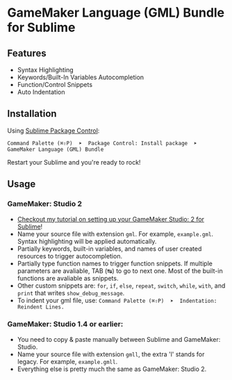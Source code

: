 # GameMaker Language (GML) Bundle for Sublime

<!-- ![Preview](./demo.gif) -->

## Features
 - Syntax Highlighting
 - Keywords/Built-In Variables Autocompletion
 - Function/Control Snippets
 - Auto Indentation

## Installation

Using [Sublime Package Control](http://wbond.net/sublime_packages/package_control):

    Command Palette (⌘⇧P)  ➤  Package Control: Install package  ➤  GameMaker Language (GML) Bundle

Restart your Sublime and you're ready to rock!

## Usage
### GameMaker: Studio 2
- [Checkout my tutorial on setting up your GameMaker Studio: 2 for Sublime](http://code.uduse.com/2017/02/10/set-up-your-sublime-text-3-to-write-gamemaker-studio-2-codes/)!
- Name your source file with extension ```gml```. For example, ```example.gml```. Syntax highlighting will be applied automatically. 
- Partially keywords, built-in variables, and names of user created resources to trigger autocompletion.
- Partially type function names to trigger function snippets. If multiple parameters are avaliable, TAB (↹) to go to next one. Most of the built-in functions are avaliable as snippets. 
- Other custom snippets are: ```for```, ```if```, ```else```, ```repeat```, ```switch```, ```while```, ```with```, and ```print``` that writes ```show_debug_message```.
- To indent your gml file, use: ```Command Palette (⌘⇧P)  ➤  Indentation: Reindent Lines.```

### GameMaker: Studio 1.4 or earlier:
- You need to copy & paste manually between Sublime and GameMaker: Studio.
- Name your source file with extension ```gmll```, the extra 'l' stands for legacy. For example, ```example.gmll```.
- Everything else is pretty much the same as GameMaker: Studio 2.